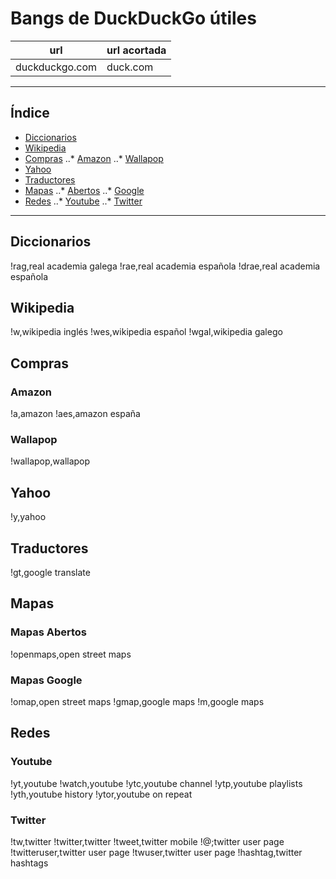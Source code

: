# Bangs de DuckDuckGo útiles
| url 				| url acortada	|
| ----- 			| -----			|
| duckduckgo.com 	| duck.com		|

------

## Índice
* [Diccionarios](bangs.md#diccionarios)
* [Wikipedia](bangs.md#wikipedia)
* [Compras](bangs.md#compras)
..* [Amazon](bangs.md#amazon)
..* [Wallapop](bangs.md#wallapop)
* [Yahoo](bangs.md#yahoo)
* [Traductores](bangs.md#traductores)
* [Mapas](bangs.md#mapas)
..* [Abertos](bangs.md#mapas-abertos)
..* [Google](bangs.md#mapas-google)
* [Redes](bangs.md#redes)
..* [Youtube](bangs.md#youtube)
..* [Twitter](bangs.md#twitter)

------

## Diccionarios
!rag,real academia galega
!rae,real academia española
!drae,real academia española

## Wikipedia
!w,wikipedia inglés
!wes,wikipedia español
!wgal,wikipedia galego

## Compras
### Amazon
!a,amazon
!aes,amazon españa
### Wallapop
!wallapop,wallapop

## Yahoo
!y,yahoo

## Traductores
!gt,google translate

## Mapas
### Mapas Abertos
!openmaps,open street maps
### Mapas Google
!omap,open street maps
!gmap,google maps
!m,google maps

## Redes
### Youtube
!yt,youtube
!watch,youtube
!ytc,youtube channel
!ytp,youtube playlists
!yth,youtube history
!ytor,youtube on repeat

### Twitter
!tw,twitter
!twitter,twitter
!tweet,twitter mobile
!@;twitter user page
!twitteruser,twitter user page
!twuser,twitter user page
!hashtag,twitter hashtags